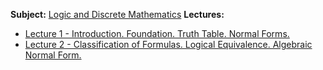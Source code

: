 **Subject:** [Logic and Discrete Mathematics](Logic%20and%20Discrete%20Mathematics.md)
**Lectures:**
- [Lecture 1 - Introduction. Foundation. Truth Table. Normal Forms.](Lecture%201%20-%20Introduction.%20Foundation.%20Truth%20Table.%20Normal%20Forms..md)
- [Lecture 2 - Classification of Formulas. Logical Equivalence. Algebraic Normal Form.](Lecture%202%20-%20Classification%20of%20Formulas.%20Logical%20Equivalence.%20Algebraic%20Normal%20Form..md)
